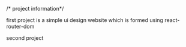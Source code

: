 /* project information*/

first project is a simple ui design website which is formed using react-router-dom 

second project
